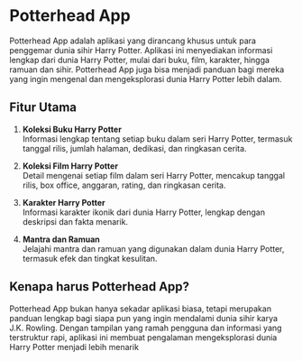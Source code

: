 # Potterhead App
Potterhead App adalah aplikasi yang dirancang khusus untuk para penggemar dunia sihir Harry Potter. Aplikasi ini menyediakan informasi lengkap dari dunia Harry Potter, mulai dari buku, film, karakter, hingga ramuan dan sihir. Potterhead App juga bisa menjadi panduan bagi mereka yang ingin mengenal dan mengeksplorasi dunia Harry Potter lebih dalam.

## Fitur Utama

1. **Koleksi Buku Harry Potter**  
   Informasi lengkap tentang setiap buku dalam seri Harry Potter, termasuk tanggal rilis, jumlah halaman, dedikasi, dan ringkasan cerita.

2. **Koleksi Film Harry Potter**  
   Detail mengenai setiap film dalam seri Harry Potter, mencakup tanggal rilis, box office, anggaran, rating, dan ringkasan cerita.

3. **Karakter Harry Potter**  
   Informasi karakter ikonik dari dunia Harry Potter, lengkap dengan deskripsi dan fakta menarik.

4. **Mantra dan Ramuan**  
   Jelajahi mantra dan ramuan yang digunakan dalam dunia Harry Potter, termasuk efek dan tingkat kesulitan.

## Kenapa harus Potterhead App?
Potterhead App bukan hanya sekadar aplikasi biasa, tetapi merupakan panduan lengkap bagi siapa pun yang ingin mendalami dunia sihir karya J.K. Rowling. Dengan tampilan yang ramah pengguna dan informasi yang terstruktur rapi, aplikasi ini membuat pengalaman mengeksplorasi dunia Harry Potter menjadi lebih menarik
